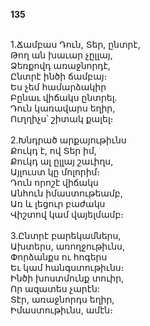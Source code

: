 **135**

\
1.Ճամբաս Դուն, Տեր, ընտրէ,\
Թող ան խաւար չըլլայ,\
Ձեռքովդ առաջնորդէ,\
Ընտրէ ինծի ճամբայ։\
Ես չեմ համարձակիր\
Բընաւ վիճակս ընտրել.\
Դուն կառավարս եղիր,\
Ուղղիչս՝ շիտակ քալել։\
\
2.Խնդրած արքայութիւնս\
Քուկդ է, ով Տեր իմ,\
Քուկդ ալ ըլլայ շաւիղս,\
Այլուստ կը մոլորիմ։\
Դուն որոշէ վիճակս\
Անհուն իմաստութեամբ,\
Առ և լեցուր բաժակս\
Վիշտով կամ վայելմամբ։\
\
3.Ընտրէ բարեկամներս,\
Ախտերս, առողջութիւնս,\
Փորձանքս ու հոգերս\
Եւ կամ հանգստութիւնս։\
Ինծի խոստմունք տուիր,\
Որ ազատես չարէն:\
Տէր, առաջնորդս եղիր,\
Իմաստութիւնս, ամէն։
